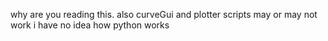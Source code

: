 why are you reading this.
also curveGui and plotter scripts may or may not work i have no idea how python works
